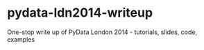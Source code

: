 pydata-ldn2014-writeup
======================

One-stop write up of PyData London 2014 - tutorials, slides, code, examples
